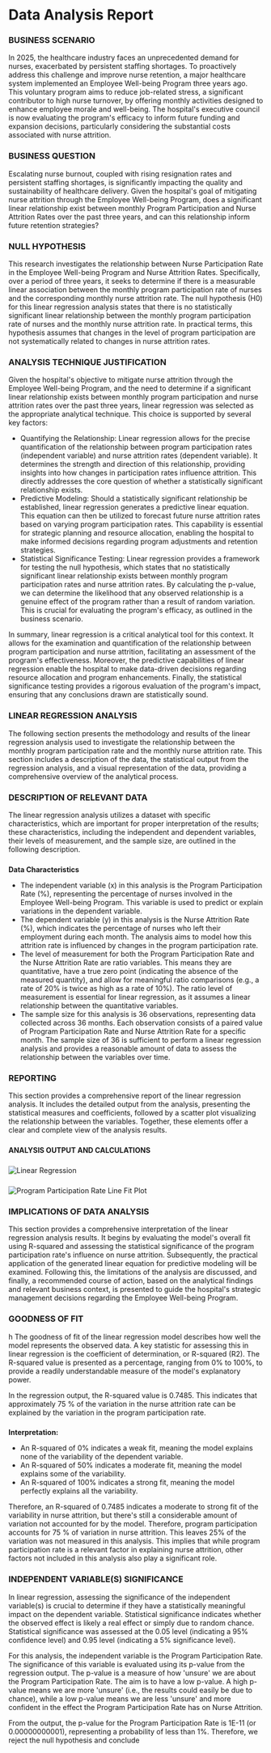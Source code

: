 <h1>Data Analysis Report</h1>

<h3>BUSINESS SCENARIO</h3>

In 2025, the healthcare industry faces an unprecedented demand for nurses, exacerbated by persistent staffing shortages. 
To proactively address this challenge and improve nurse retention, a major healthcare system implemented an Employee Well-being 
Program three years ago. This voluntary program aims to reduce job-related stress, a significant contributor to high nurse turnover, 
by offering monthly activities designed to enhance employee morale and well-being. The hospital's executive council is now evaluating 
the program's efficacy to inform future funding and expansion decisions, particularly considering the substantial costs associated with 
nurse attrition.

<h3>BUSINESS QUESTION</h3>
Escalating nurse burnout, coupled with rising resignation rates and persistent staffing shortages, is significantly impacting the quality and sustainability of healthcare delivery. Given the hospital's goal of mitigating nurse attrition through the Employee Well-being Program, does a significant linear relationship exist between monthly Program Participation and Nurse Attrition Rates over the past three years, and can this relationship inform future retention strategies?

<h3>NULL HYPOTHESIS</h3>
This research investigates the relationship between Nurse Participation Rate in the Employee Well-being Program and Nurse Attrition Rates. Specifically, over a period of three years, it seeks to determine if there is a measurable linear association between the monthly program participation rate of nurses and the corresponding monthly nurse attrition rate.
The null hypothesis (H0) for this linear regression analysis states that there is no statistically significant linear relationship between the monthly program participation rate of nurses and the monthly nurse attrition rate. In practical terms, this hypothesis assumes that changes in the level of program participation are not systematically related to changes in nurse attrition rates.

<h3>ANALYSIS TECHNIQUE JUSTIFICATION</h3>
Given the hospital's objective to mitigate nurse attrition through the Employee Well-being Program, and the need to determine if a significant linear relationship exists between monthly program participation and nurse attrition rates over the past three years, linear regression was selected as the appropriate analytical technique. This choice is supported by several key factors:
  
  - Quantifying the Relationship: Linear regression allows for the precise quantification of the relationship between program       participation rates (independent variable) and nurse attrition rates (dependent variable). It determines the strength and direction of this relationship, providing insights into how changes in participation rates influence attrition. This directly addresses the core question of whether a statistically significant relationship exists.
  - Predictive Modeling: Should a statistically significant relationship be established, linear regression generates a predictive linear equation. This equation can then be utilized to forecast future nurse attrition rates based on varying program participation rates. This capability is essential for strategic planning and resource allocation, enabling the hospital to make informed decisions regarding program adjustments and retention strategies.
  - Statistical Significance Testing: Linear regression provides a framework for testing the null hypothesis, which states that no statistically significant linear relationship exists between monthly program participation rates and nurse attrition rates. By calculating the p-value, we can determine the likelihood that any observed relationship is a genuine effect of the program rather than a result of random variation. This is crucial for evaluating the program's efficacy, as outlined in the business scenario.

In summary, linear regression is a critical analytical tool for this context. It allows for the examination and quantification of the relationship between program participation and nurse attrition, facilitating an assessment of the program's effectiveness. Moreover, the predictive capabilities of linear regression enable the hospital to make data-driven decisions regarding resource allocation and program enhancements. Finally, the statistical significance testing provides a rigorous evaluation of the program's impact, ensuring that any conclusions drawn are statistically sound.

<h3>LINEAR REGRESSION ANALYSIS</h3>
The following section presents the methodology and results of the linear regression analysis used to investigate the relationship between the monthly program participation rate and the monthly nurse attrition rate. This section includes a description of the data, the statistical output from the regression analysis, and a visual representation of the data, providing a comprehensive overview of the analytical process.

<h3>DESCRIPTION OF RELEVANT DATA</h3>
The linear regression analysis utilizes a dataset with specific characteristics, which are important for proper interpretation of the results; these characteristics, including the independent and dependent variables, their levels of measurement, and the sample size, are outlined in the following description.

<h3></h3>

<b>Data Characteristics</b>

  - The independent variable (x) in this analysis is the Program Participation Rate (%), representing the percentage of nurses involved in the Employee Well-being Program. This variable is used to predict or explain variations in the dependent variable.
  - The dependent variable (y) in this analysis is the Nurse Attrition Rate (%), which indicates the percentage of nurses who left their employment during each month. The analysis aims to model how this attrition rate is influenced by changes in the program participation rate.
  - The level of measurement for both the Program Participation Rate and the Nurse Attrition Rate are ratio variables. This means they are quantitative, have a true zero point (indicating the absence of the measured quantity), and allow for meaningful ratio comparisons (e.g., a rate of 20% is twice as high as a rate of 10%). The ratio level of measurement is essential for linear regression, as it assumes a linear relationship between the quantitative variables.
  - The sample size for this analysis is 36 observations, representing data collected across 36 months. Each observation consists of a paired value of Program Participation Rate and Nurse Attrition Rate for a specific month. The sample size of 36 is sufficient to perform a linear regression analysis and provides a reasonable amount of data to assess the relationship between the variables over time.

<h3>REPORTING</h3>
This section provides a comprehensive report of the linear regression analysis. It includes the detailed output from the analysis, presenting the statistical measures and coefficients, followed by a scatter plot visualizing the relationship between the variables. Together, these elements offer a clear and complete view of the analysis results.

<h3></h3>
<b>ANALYSIS OUTPUT AND CALCULATIONS</b>
<h3></h3>


![Linear Regression](https://github.com/LashawnFofung/Nurse-Attrition-Linear-Regression-Analysis/blob/main/Linear%20Regression%20Summary%20Output.png)

<h3></h3>

![Program Participation Rate Line Fit Plot](https://github.com/LashawnFofung/Nurse-Attrition-Linear-Regression-Analysis/blob/main/Program%20Participation%20Rate%20(%25)%20Line%20Fit%20Plot.png)

<h3></h3>

<h3>IMPLICATIONS OF DATA ANALYSIS</h3>
This section provides a comprehensive interpretation of the linear regression analysis results. It begins by evaluating the model's overall fit using R-squared and assessing the statistical significance of the program participation rate's influence on nurse attrition. Subsequently, the practical application of the generated linear equation for predictive modeling will be examined. Following this, the limitations of the analysis are discussed, and finally, a recommended course of action, based on the analytical findings and relevant business context, is presented to guide the hospital's strategic management decisions regarding the Employee Well-being Program.

<h3></h3>

<h3>GOODNESS OF FIT</h3>h
The goodness of fit of the linear regression model describes how well the model represents the observed data. A key statistic for assessing this in linear regression is the coefficient of determination, or R-squared (R2). The R-squared value is presented as a percentage, ranging from 0% to 100%, to provide a readily understandable measure of the model's explanatory power.

In the regression output, the R-squared value is 0.7485. This indicates that approximately 75 % of the variation in the nurse attrition rate can be explained by the variation in the program participation rate.

<h3></h3>

<b>Interpretation:</b>
  
  - An R-squared of 0% indicates a weak fit, meaning the model explains none of the variability of the dependent variable.
  - An R-squared of 50% indicates a moderate fit, meaning the model explains some of the variability.
  - An R-squared of 100% indicates a strong fit, meaning the model perfectly explains all the variability.

Therefore, an R-squared of 0.7485 indicates a moderate to strong fit of the variability in nurse attrition, but there's still a considerable amount of variation not accounted for by the model. Therefore, program participation accounts for 75 % of variation in nurse attrition. This leaves 25% of the variation was not measured in this analysis. This implies that while program participation rate is a relevant factor in explaining nurse attrition, other factors not included in this analysis also play a significant role.

<h3></h3>


<h3>INDEPENDENT VARIABLE(S) SIGNIFICANCE</h3>
In linear regression, assessing the significance of the independent variable(s) is crucial to determine if they have a statistically meaningful impact on the dependent variable. Statistical significance indicates whether the observed effect is likely a real effect or simply due to random chance. Statistical significance was assessed at the 0.05 level (indicating a 95% confidence level) and 0.95 level (indicating a 5% significance level).

For this analysis, the independent variable is the Program Participation Rate. The significance of this variable is evaluated using its p-value from the regression output. The p-value is a measure of how 'unsure' we are about the Program Participation Rate. The aim is to have a low p-value. A high p-value means we are more 'unsure' (i.e., the results could easily be due to chance), while a low p-value means we are less 'unsure' and more confident in the effect the Program Participation Rate has on Nurse Attrition.

From the output, the p-value for the Program Participation Rate is 1E-11 (or 0.00000000001), representing a probability of less than 1%. Therefore, we reject the null hypothesis and conclude

